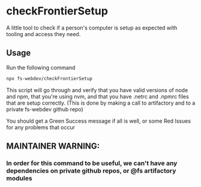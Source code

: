 # checkFrontierSetup
A little tool to check if a person's computer is setup as expected with tooling and access they need.

## Usage
Run the following command
```bash
npx fs-webdev/checkFrontierSetup
```

This script will go through and verify that you have valid versions of node and npm, 
that you're using nvm, and that you have .netrc and .npmrc files that are setup correctly. 
(This is done by making a call to artifactory and to a private fs-webdev github repo)

You should get a Green Success message if all is well, or some Red Issues for any problems that occur

## MAINTAINER WARNING:
### In order for this command to be useful, we can't have any dependencies on private github repos, or @fs artifactory modules
